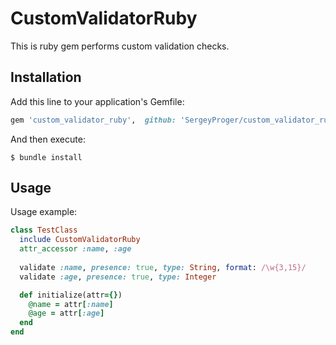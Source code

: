 # CustomValidatorRuby

This is ruby gem performs custom validation checks.

## Installation

Add this line to your application's Gemfile:

```ruby
gem 'custom_validator_ruby',  github: 'SergeyProger/custom_validator_ruby'
```

And then execute:

    $ bundle install

## Usage

Usage example: 
```ruby
class TestClass
  include CustomValidatorRuby
  attr_accessor :name, :age
  
  validate :name, presence: true, type: String, format: /\w{3,15}/
  validate :age, presence: true, type: Integer

  def initialize(attr={})
    @name = attr[:name]
    @age = attr[:age]
  end
end
```
